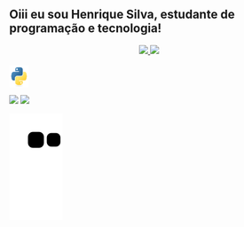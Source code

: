 ## Oiii eu sou Henrique Silva, estudante de programação e tecnologia!
<div align="Center">
  <a href="https://github.com/Henriqser">
  <img height="180em" src="https://github-readme-stats.vercel.app/api?username=Henriqser&show_icons=true&theme=dracula&include_all_commits=true&count_private=true"/>
  <img height="180em" src="https://github-readme-stats.vercel.app/api/top-langs/?username=Henriqser&layout=compact&langs_count=7&theme=dracula"/>
</div>

<div style="display: inline_block"><br>
  
  <img align="center" alt="Henri-Python" height="40" width="35" src="https://raw.githubusercontent.com/devicons/devicon/master/icons/python/python-original.svg">
  
</div>
  
  
<div> 

  <a href = "mailto:contato.henriquesouza06@gmail.com"><img src="https://img.shields.io/badge/-Gmail-%23333?style=for-the-badge&logo=gmail&logoColor=white" target="_blank"></a>
  <a href="https://www.linkedin.com/in/henrique-silva-de-souza/" target="_blank"><img src="https://img.shields.io/badge/-LinkedIn-%230077B5?style=for-the-badge&logo=linkedin&logoColor=white" target="_blank"></a> 
 
  ![Snake animation](https://github.com/Henriqser/Henriqser/blob/output/github-contribution-grid-snake.svg)
 
</div>
